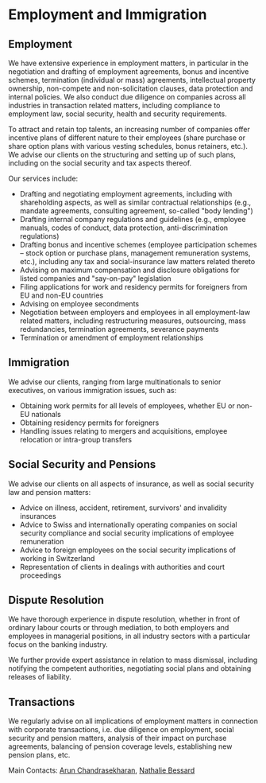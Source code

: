 # Employment and Immigration

## Employment
We have extensive experience in employment matters, in particular in the negotiation and drafting of employment agreements, bonus and incentive schemes, termination (individual or mass) agreements, intellectual property ownership, non-compete and non-solicitation clauses, data protection and internal policies. We also conduct due diligence on companies across all industries in transaction related matters, including compliance to employment law, social security, health and security requirements.

To attract and retain top talents, an increasing number of companies offer incentive plans of different nature to their employees (share purchase or share option plans with various vesting schedules, bonus retainers, etc.). We advise our clients on the structuring and setting up of such plans, including on the social security and tax aspects thereof.

Our services include:

- Drafting and negotiating employment agreements, including with shareholding aspects, as well as similar contractual relationships (e.g., mandate agreements, consulting agreement, so-called "body lending")
- Drafting internal company regulations and guidelines (e.g., employee manuals, codes of conduct, data protection, anti-discrimination regulations)
- Drafting bonus and incentive schemes (employee participation schemes – stock option or purchase plans, management remuneration systems, etc.), including any tax and social-insurance law matters related thereto
- Advising on maximum compensation and disclosure obligations for listed companies and "say-on-pay" legislation
- Filing applications for work and residency permits for foreigners from EU and non-EU countries
- Advising on employee secondments
- Negotiation between employers and employees in all employment-law related matters, including restructuring measures, outsourcing, mass redundancies, termination agreements, severance payments
- Termination or amendment of employment relationships

## Immigration
We advise our clients, ranging from large multinationals to senior executives, on various immigration issues, such as:

- Obtaining work permits for all levels of employees, whether EU or non-EU nationals
- Obtaining residency permits for foreigners
- Handling issues relating to mergers and acquisitions, employee relocation or intra-group transfers

## Social Security and Pensions
We advise our clients on all aspects of insurance, as well as social security law and pension matters:

- Advice on illness, accident, retirement, survivors' and invalidity insurances
- Advice to Swiss and internationally operating companies on social security compliance and social security implications of employee remuneration
- Advice to foreign employees on the social security implications of working in Switzerland
- Representation of clients in dealings with authorities and court proceedings

## Dispute Resolution
We have thorough experience in dispute resolution, whether in front of ordinary labour courts or through mediation, to both employers and employees in managerial positions, in all industry sectors with a particular focus on the banking industry.

We further provide expert assistance in relation to mass dismissal, including notifying the competent authorities, negotiating social plans and obtaining releases of liability.


## Transactions
We regularly advise on all implications of employment matters in connection with corporate transactions, i.e. due diligence on employment, social security and pension matters, analysis of their impact on purchase agreements, balancing of pension coverage levels, establishing new pension plans, etc.

Main Contacts: [Arun Chandrasekharan](/en/team/ac), [Nathalie Bessard](/en/team/nb)